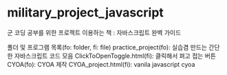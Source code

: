 # military_project_javascript
군  코딩 공부를 위한 프로젝트
이용하는 책 : 자바스크립트 완벽 가이드

폴더 및 프로그램 목록(fo: folder, fi: file)
practice_project(fo): 실습겸 만드는 간단한 자바스크립트 코드 모음
    ClickToOpenToggle.html(fi): 클릭해서 펴고 접는 버튼
CYOA(fo): CYOA 제작
    CYOA_project.html(fi): vanila javascript cyoa